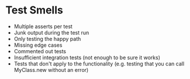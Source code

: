 # Test Smells

* Multiple asserts per test
* Junk output during the test run
* Only testing the happy path
* Missing edge cases
* Commented out tests
* Insufficient integration tests (not enough to be sure it works)
* Tests that don't apply to the functionality (e.g. testing that you can call MyClass.new without an error)

